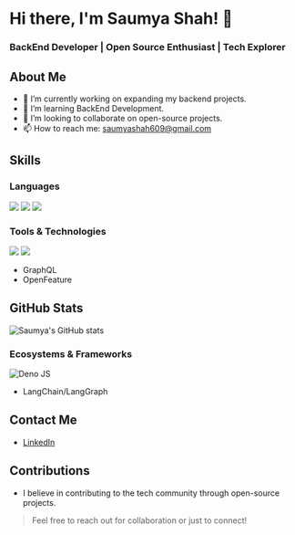 # Hi there, I'm Saumya Shah! 👋

### BackEnd Developer | Open Source Enthusiast | Tech Explorer

## About Me

- 🔭 I’m currently working on expanding my backend projects.
- 🌱 I’m learning BackEnd Development.
- 👯 I’m looking to collaborate on open-source projects.
- 📫 How to reach me: [saumyashah609@gmail.com](mailto:saumyashah609@gmail.com)


## Skills

### Languages
<img src="https://img.shields.io/badge/JavaScript-323330?style=for-the-badge&logo=javascript&logoColor=F7DF1E" /> <img src="https://img.shields.io/badge/TypeScript-007ACC?style=for-the-badge&logo=typescript&logoColor=white" /> <img src="https://img.shields.io/badge/Rust-000000?style=for-the-badge&logo=rust&logoColor=white" />

### Tools & Technologies
<img src="https://img.shields.io/badge/Cucumber-43B02A?style=for-the-badge&logo=cucumber&logoColor=white" /> <img src="https://img.shields.io/badge/github%20copilot-000000?style=for-the-badge&logo=githubcopilot&logoColor=white" />
- GraphQL
- OpenFeature

## GitHub Stats

![Saumya's GitHub stats](https://github-readme-stats.vercel.app/api?username=Shah-Saumya&hide=prs&show=&show_icons=true&theme=onedark)

### Ecosystems & Frameworks
![Deno JS](https://img.shields.io/badge/deno%20js-000000?style=for-the-badge&logo=deno&logoColor=white)
- LangChain/LangGraph

## Contact Me

- [LinkedIn](https://www.linkedin.com/in/saumyashah1729)

## Contributions
- I believe in contributing to the tech community through open-source projects.

> Feel free to reach out for collaboration or just to connect!
